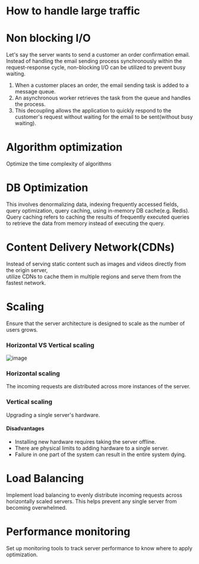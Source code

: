 # How to handle large traffic
# Non blocking I/O
Let's say the server wants to send a customer an order confirmation email.<br>
Instead of handling the email sending process synchronously within the request-response cycle, non-blocking I/O can be utilized to prevent busy waiting.<br>
1. When a customer places an order, the email sending task is added to a message queue.
2. An asynchronous worker retrieves the task from the queue and handles the process.
3. This decoupling allows the application to quickly respond to the customer's request without waiting for the email to be sent(without busy waiting).

# Algorithm optimization
Optimize the time complexity of algorithms

# DB Optimization
This involves denormalizing data, indexing frequently accessed fields, query optimization, query caching, using in-memory DB cache(e.g. Redis).<br>
Query caching refers to caching the results of frequently executed queries to retrieve the data from memory instead of executing the query.<br>

# Content Delivery Network(CDNs)
Instead of serving static content such as images and videos directly from the origin server,<br>
utilize CDNs to cache them in multiple regions and serve them from the fastest network.

# Scaling
Ensure that the server architecture is designed to scale as the number of users grows.

### Horizontal VS Vertical scaling
![image](https://github.com/vacu9708/Fundamental-knowledge/assets/67142421/72d184d4-a383-40ef-b036-0b7e9357cf51)<br>
### Horizontal scaling
The incoming requests are distributed across more instances of the server.<br>

### Vertical scaling
Upgrading a single server's hardware.
#### Disadvantages
- Installing new hardware requires taking the server offline.
- There are physical limits to adding hardware to a single server.
- Failure in one part of the system can result in the entire system dying.

# Load Balancing
Implement load balancing to evenly distribute incoming requests across horizontally scaled servers. This helps prevent any single server from becoming overwhelmed.

# Performance monitoring
Set up monitoring tools to track server performance to know where to apply optimization.
